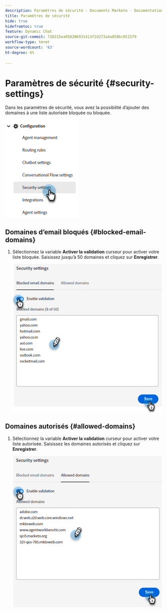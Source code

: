 ```yaml
---
description: Paramètres de sécurité - Documents Marketo - Documentation du produit
title: Paramètres de sécurité
hide: true
hidefromtoc: true
feature: Dynamic Chat
source-git-commit: 720215ea958206931413f2d273a4a058bc051579
workflow-type: tm+mt
source-wordcount: '63'
ht-degree: 6%

---
```


# Paramètres de sécurité {#security-settings}

Dans les paramètres de sécurité, vous avez la possibilité d’ajouter des domaines à une liste autorisée bloquée ou bloquée.

![](assets/security-settings-1.png)

## Domaines d’email bloqués {#blocked-email-domains}

1. Sélectionnez la variable **Activer la validation** curseur pour activer votre liste bloquée. Saisissez jusqu’à 50 domaines et cliquez sur **Enregistrer**.

   ![](assets/security-settings-2.png)

## Domaines autorisés {#allowed-domains}

1. Sélectionnez la variable **Activer la validation** curseur pour activer votre liste autorisée. Saisissez les domaines autorisés et cliquez sur **Enregistrer**.

   ![](assets/security-settings-3.png)
